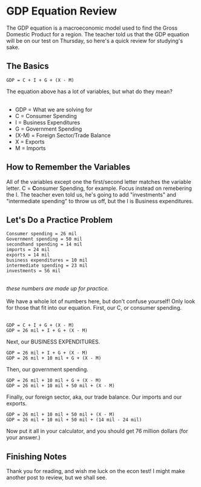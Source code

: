 # GDP Equation Review

The GDP equation is a macroeconomic model used to find the Gross Domestic Product for a region. The teacher told us that the GDP equation will be on our test on Thursday, so here's a quick review for studying's sake.

## The Basics
```
GDP = C + I + G + (X - M)
```
The equation above has a lot of variables, but what do they mean? <br><br>
- GDP = What we are solving for
- C = Consumer Spending
- I = Business Expenditures
- G = Government Spending
- (X-M) = Foreign Sector/Trade Balance
- X = Exports
- M = Imports

## How to Remember the Variables
All of the variables except one the first/second letter matches the variable letter. C = **C**onsumer Spending, for example. Focus instead on remebering the I. The teacher even told us, he's going to add "investments" and "intermediate spending" to throw us off, but the I is Business expenditures. 

## Let's Do a Practice Problem
```
Consumer spending = 26 mil
Government spending = 50 mil
secondhand spending = 14 mil
imports = 24 mil
exports = 14 mil
business expenditures = 10 mil
intermediate spending = 23 mil
investments = 56 mil
```
<br> *these numbers are made up for practice.*<br><br>
We have a whole lot of numbers here, but don't confuse yourself! Only look for those that fit into our equation. First, our C, or consumer spending. <br><br>
```
GDP = C + I + G + (X - M)
GDP = 26 mil + I + G + (X - M)
```
Next, our BUSINESS EXPENDITURES.
```
GDP = 26 mil + I + G + (X - M)
GDP = 26 mil + 10 mil + G + (X - M)
```
Then, our government spending.
```
GDP = 26 mil + 10 mil + G + (X - M)
GDP = 26 mil + 10 mil + 50 mil + (X - M)
```
Finally, our foreign sector, aka, our trade balance. Our imports and our exports. 
```
GDP = 26 mil + 10 mil + 50 mil + (X - M)
GDP = 26 mil + 10 mil + 50 mil + (14 mil - 24 mil)
```
Now put it all in your calculator, and you should get 76 million dollars (for your answer.)

## Finishing Notes
Thank you for reading, and wish me luck on the econ test! I might make another post to review, but we shall see. 
